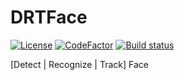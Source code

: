 # DRTFace

[![License](https://img.shields.io/badge/license-BSD%203--Clause-green.svg)](License.txt)
[![CodeFactor](https://www.codefactor.io/repository/github/project-10/drtface/badge)](https://www.codefactor.io/repository/github/project-10/drtface)
[![Build status](https://ci.appveyor.com/api/projects/status/lpyxixb9utmwaur3?svg=true)](https://ci.appveyor.com/project/Creator/drtface)

[Detect | Recognize | Track] Face
